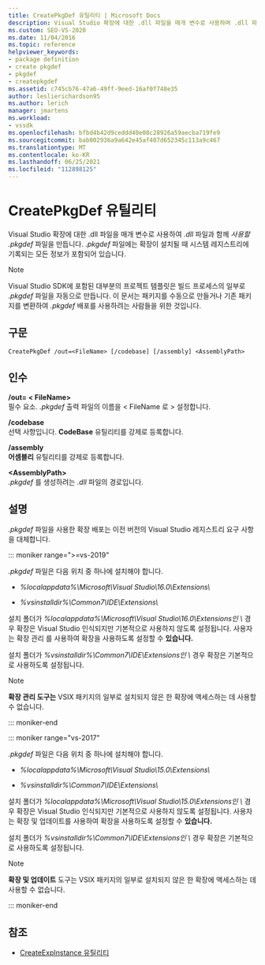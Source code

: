 ```yaml
---
title: CreatePkgDef 유틸리티 | Microsoft Docs
description: Visual Studio 확장에 대한 .dll 파일을 매개 변수로 사용하며 .dll 파일과 함께 사용할 .pkgdef 파일을 만드는 CreatePkgDef 유틸리티에 대해 알아봅니다.
ms.custom: SEO-VS-2020
ms.date: 11/04/2016
ms.topic: reference
helpviewer_keywords:
- package definition
- create pkgdef
- pkgdef
- createpkgdef
ms.assetid: c745cb76-47a6-49ff-9eed-16af0f748e35
author: leslierichardson95
ms.author: lerich
manager: jmartens
ms.workload:
- vssdk
ms.openlocfilehash: bfbd4b42d9ceddd40e08c28926a59aecba719fe9
ms.sourcegitcommit: bab002936a9a642e45af407d652345c113a9c467
ms.translationtype: MT
ms.contentlocale: ko-KR
ms.lasthandoff: 06/25/2021
ms.locfileid: "112898125"
---
```

# <a name="createpkgdef-utility"></a>CreatePkgDef 유틸리티
Visual Studio 확장에 대한 .dll 파일을 매개 변수로 사용하여 *.dll* 파일과 함께 *사용할 .pkgdef* 파일을 만듭니다. *.pkgdef* 파일에는 확장이 설치될 때 시스템 레지스트리에 기록되는 모든 정보가 포함되어 있습니다.

> [!NOTE]
> Visual Studio SDK에 포함된 대부분의 프로젝트 템플릿은 빌드 프로세스의 일부로 *.pkgdef* 파일을 자동으로 만듭니다. 이 문서는 패키지를 수동으로 만들거나 기존 패키지를 변환하여 *.pkgdef*  배포를 사용하려는 사람들을 위한 것입니다.

## <a name="syntax"></a>구문

```
CreatePkgDef /out=<FileName> [/codebase] [/assembly] <AssemblyPath>
```

## <a name="arguments"></a>인수
**/out= &lt; FileName&gt;**\
필수 요소. *.pkgdef* 출력 파일의 이름을 &lt; FileName 로 &gt; 설정합니다.

**/codebase**\
선택 사항입니다. **CodeBase** 유틸리티를 강제로 등록합니다.

**/assembly**\
**어셈블리** 유틸리티를 강제로 등록합니다.

**&lt;AssemblyPath&gt;**\
*.pkgdef* 를 생성하려는 *.dll* 파일의 경로입니다.

## <a name="remarks"></a>설명
*.pkgdef* 파일을 사용한 확장 배포는 이전 버전의 Visual Studio 레지스트리 요구 사항을 대체합니다.

::: moniker range=">=vs-2019"

*.pkgdef* 파일은 다음 위치 중 하나에 설치해야 합니다.

- *%localappdata%\Microsoft\Visual Studio\16.0\Extensions\\*

- *%vsinstalldir%\Common7\IDE\Extensions\\*

설치 폴더가 *%localappdata%\Microsoft\Visual Studio\16.0\Extensions인 \\* 경우 확장은 Visual Studio 인식되지만 기본적으로 사용하지 않도록 설정됩니다. 사용자는 확장 관리 를 사용하여 확장을 사용하도록 설정할 수 **있습니다.**

설치 폴더가 *%vsinstalldir%\Common7\IDE\Extensions인 \\* 경우 확장은 기본적으로 사용하도록 설정됩니다.

> [!NOTE]
> **확장 관리 도구는** VSIX 패키지의 일부로 설치되지 않은 한 확장에 액세스하는 데 사용할 수 없습니다.

::: moniker-end

::: moniker range="vs-2017"

*.pkgdef* 파일은 다음 위치 중 하나에 설치해야 합니다.

- *%localappdata%\Microsoft\Visual Studio\15.0\Extensions\\*

- *%vsinstalldir%\Common7\IDE\Extensions\\*

설치 폴더가 *%localappdata%\Microsoft\Visual Studio\15.0\Extensions인 \\* 경우 확장은 Visual Studio 인식되지만 기본적으로 사용하지 않도록 설정됩니다. 사용자는 확장 및 업데이트를 사용하여 확장을 사용하도록 설정할 수 **있습니다.**

설치 폴더가 *%vsinstalldir%\Common7\IDE\Extensions인 \\* 경우 확장은 기본적으로 사용하도록 설정됩니다.

> [!NOTE]
> **확장 및 업데이트** 도구는 VSIX 패키지의 일부로 설치되지 않은 한 확장에 액세스하는 데 사용할 수 없습니다.

::: moniker-end

## <a name="see-also"></a>참조
- [CreateExpInstance 유틸리티](../../extensibility/internals/createexpinstance-utility.md)
